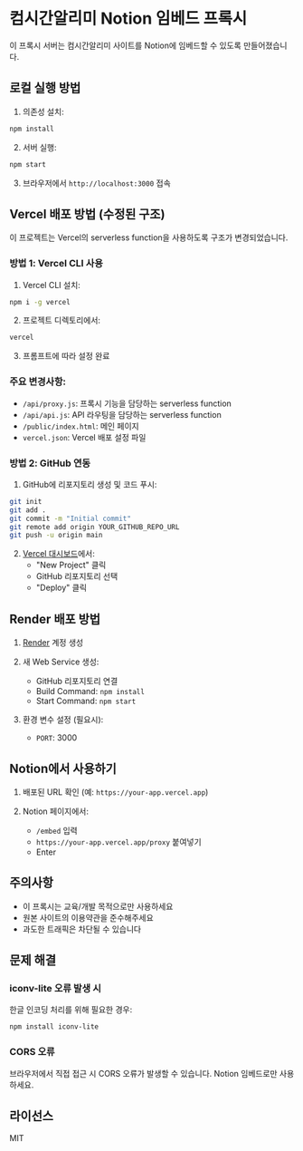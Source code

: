 # 컴시간알리미 Notion 임베드 프록시

이 프록시 서버는 컴시간알리미 사이트를 Notion에 임베드할 수 있도록 만들어졌습니다.

## 로컬 실행 방법

1. 의존성 설치:
```bash
npm install
```

2. 서버 실행:
```bash
npm start
```

3. 브라우저에서 `http://localhost:3000` 접속

## Vercel 배포 방법 (수정된 구조)

이 프로젝트는 Vercel의 serverless function을 사용하도록 구조가 변경되었습니다.

### 방법 1: Vercel CLI 사용

1. Vercel CLI 설치:
```bash
npm i -g vercel
```

2. 프로젝트 디렉토리에서:
```bash
vercel
```

3. 프롬프트에 따라 설정 완료

### 주요 변경사항:
- `/api/proxy.js`: 프록시 기능을 담당하는 serverless function
- `/api/api.js`: API 라우팅을 담당하는 serverless function
- `/public/index.html`: 메인 페이지
- `vercel.json`: Vercel 배포 설정 파일

### 방법 2: GitHub 연동

1. GitHub에 리포지토리 생성 및 코드 푸시:
```bash
git init
git add .
git commit -m "Initial commit"
git remote add origin YOUR_GITHUB_REPO_URL
git push -u origin main
```

2. [Vercel 대시보드](https://vercel.com/dashboard)에서:
   - "New Project" 클릭
   - GitHub 리포지토리 선택
   - "Deploy" 클릭

## Render 배포 방법

1. [Render](https://render.com) 계정 생성

2. 새 Web Service 생성:
   - GitHub 리포지토리 연결
   - Build Command: `npm install`
   - Start Command: `npm start`

3. 환경 변수 설정 (필요시):
   - `PORT`: 3000

## Notion에서 사용하기

1. 배포된 URL 확인 (예: `https://your-app.vercel.app`)

2. Notion 페이지에서:
   - `/embed` 입력
   - `https://your-app.vercel.app/proxy` 붙여넣기
   - Enter

## 주의사항

- 이 프록시는 교육/개발 목적으로만 사용하세요
- 원본 사이트의 이용약관을 준수해주세요
- 과도한 트래픽은 차단될 수 있습니다

## 문제 해결

### iconv-lite 오류 발생 시

한글 인코딩 처리를 위해 필요한 경우:
```bash
npm install iconv-lite
```

### CORS 오류

브라우저에서 직접 접근 시 CORS 오류가 발생할 수 있습니다. Notion 임베드로만 사용하세요.

## 라이선스

MIT